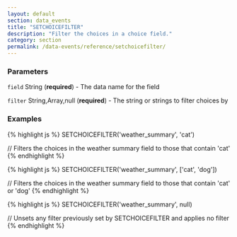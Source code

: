 ```yaml
---
layout: default
section: data_events
title: "SETCHOICEFILTER"
description: "Filter the choices in a choice field."
category: section
permalink: /data-events/reference/setchoicefilter/
---
```


### Parameters

`field` String (__required__) - The data name for the field

`filter` String,Array,null (__required__) - The string or strings to filter choices by

### Examples

{% highlight js %}
SETCHOICEFILTER('weather_summary', 'cat')

// Filters the choices in the weather summary field to those that contain 'cat'
{% endhighlight %}


{% highlight js %}
SETCHOICEFILTER('weather_summary', ['cat', 'dog'])

// Filters the choices in the weather summary field to those that contain 'cat' or 'dog'
{% endhighlight %}


{% highlight js %}
SETCHOICEFILTER('weather_summary', null)

// Unsets any filter previously set by SETCHOICEFILTER and applies no filter
{% endhighlight %}